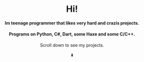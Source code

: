 <h1 align="center">Hi!</h1>
<h4 align="center">Im teenage programmer that likes very hard and crazis projects.</h4>
<h4 align="center">Programs on Python, C#, Dart, some Haxe and some C/C++.</h4>
<p align="center">Scroll down to see my projects.</p>
<p align="center">⬇️</p>

